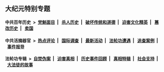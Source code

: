 ## 大纪元特别专题

#### 中共百年历史 &nbsp;>&nbsp; [党魁面目](indexes/nf1176107/README.md?08290430) &nbsp;| &nbsp; [杀人历史](indexes/nf1176106/README.md?08290430) &nbsp;| &nbsp; [破坏传统和道德](indexes/nf1176106/README.md?08290430) &nbsp;| &nbsp; [迫害文化精英](indexes/nf1176111/README.md?08290430) &nbsp;| &nbsp; [篡改历史](indexes/nf1176115/README.md?08290430) &nbsp;| &nbsp; [卖国](indexes/nf1176117/README.md?08290430) 

#### 中共活摘器官 &nbsp;>&nbsp; [热点评论](indexes/nf5879/README.md?08290430) &nbsp;| &nbsp; [国际调查](indexes/nf5947/README.md?08290430) &nbsp;| &nbsp; [最新活动](indexes/nf5883/README.md?08290430) &nbsp;| &nbsp; [法轮功遭遇](indexes/nf5881/README.md?08290430) &nbsp;| &nbsp; [追查案例](indexes/nf5880/README.md?08290430) &nbsp;| &nbsp; [事件报导](indexes/nf5877/README.md?08290430) 

#### 法轮功专辑 &nbsp;>&nbsp; [自焚伪案](indexes/nf5562/README.md?08290430) &nbsp;| &nbsp; [迫害真相](indexes/nf4379/README.md?08290430) &nbsp;| &nbsp; [历史事件回顾](indexes/nf5793/README.md?08290430) &nbsp;| &nbsp; [真相特辑](indexes/nf4389/README.md?08290430) &nbsp;| &nbsp; [社会支持](indexes/nf4386/README.md?08290430) &nbsp;| &nbsp; [大法徒的故事](indexes/nf1147481/README.md?08290430) 
